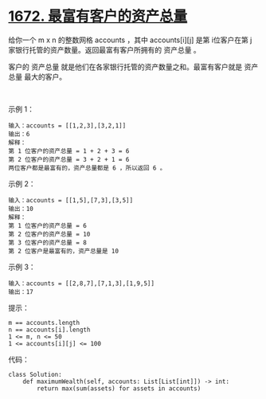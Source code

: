 # [1672. 最富有客户的资产总量](https://leetcode-cn.com/problems/richest-customer-wealth/)

给你一个 m x n 的整数网格 accounts ，其中 accounts[i][j] 是第 i​​​​​​​​​​​​ 位客户在第 j 家银行托管的资产数量。返回最富有客户所拥有的 资产总量 。

客户的 资产总量 就是他们在各家银行托管的资产数量之和。最富有客户就是 资产总量 最大的客户。

 

示例 1：
```
输入：accounts = [[1,2,3],[3,2,1]]
输出：6
解释：
第 1 位客户的资产总量 = 1 + 2 + 3 = 6
第 2 位客户的资产总量 = 3 + 2 + 1 = 6
两位客户都是最富有的，资产总量都是 6 ，所以返回 6 。
```
示例 2：
```
输入：accounts = [[1,5],[7,3],[3,5]]
输出：10
解释：
第 1 位客户的资产总量 = 6
第 2 位客户的资产总量 = 10 
第 3 位客户的资产总量 = 8
第 2 位客户是最富有的，资产总量是 10
```
示例 3：
```
输入：accounts = [[2,8,7],[7,1,3],[1,9,5]]
输出：17
```

提示：
```
m == accounts.length
n == accounts[i].length
1 <= m, n <= 50
1 <= accounts[i][j] <= 100
```

代码：
```python3
class Solution:
    def maximumWealth(self, accounts: List[List[int]]) -> int:
        return max(sum(assets) for assets in accounts)
```